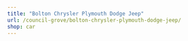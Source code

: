```yaml
---
title: "Bolton Chrysler Plymouth Dodge Jeep"
url: /council-grove/bolton-chrysler-plymouth-dodge-jeep/
shop: car
---
```

